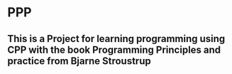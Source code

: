 # PPP

## This is a Project for learning programming using CPP with the book Programming Principles and practice from Bjarne Stroustrup
